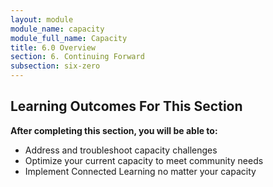 ```yaml
---
layout: module
module_name: capacity
module_full_name: Capacity
title: 6.0 Overview
section: 6. Continuing Forward
subsection: six-zero
---
```


## Learning Outcomes For This Section

**After completing this section, you will be able to:**
<ul class="fancy">
	<li>Address and troubleshoot capacity challenges</li>
  <li>Optimize your current capacity to meet community needs</li>
  <li>Implement Connected Learning no matter your capacity</li>
</ul>
